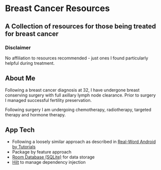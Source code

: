 # Breast Cancer Resources

## A Collection of resources for those being treated for breast cancer

### Disclaimer
No affiliation to resources recommended - just ones I found particularly helpful during treatment.

## About Me
Following a breast cancer diagnosis at 32, I have undergone breast conserving surgery with full axillary lymph node clearance. 
Prior to surgery I managed successful fertility preservation.

Following surgery I am undergoing chemotherapy, radiotherapy, targeted therapy and hormone therapy. 

## App Tech

- Following a loosely similar approach as described in [Real-Word Android by Tutorials](https://www.raywenderlich.com/books/real-world-android-by-tutorials)
- Package by feature approach
- [Room Database (SQLite)](https://developer.android.com/training/data-storage/room) for data storage
- [Hilt](https://developer.android.com/training/dependency-injection/hilt-android) to manage dependency injection